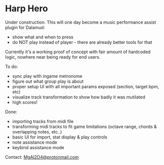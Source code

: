 # Harp Hero

Under construction. This will one day become a music performance assist plugin for Dalamud:
* show what and when to press
* do NOT play instead of player - there are already better tools for that

Currently it's a working proof of concept with fair amount of hardcoded logic, nowhere near being ready for end users.  

To do:
* sync play with ingame metronome
* figure out what group play is about
* proper setup UI with all important params exposed (section, target bpm, etc)
* visualize track transformation to show how badly it was mutilated
* high scores!

Done:
* importing tracks from midi file
* transforming midi tracks to fit game limitations (octave range, chords & overlapping notes, etc..)
* basic UI for import, stat display & play controls
* note assistance mode
* keybind assistance mode

Contact: MgAl2O4@protonmail.com
